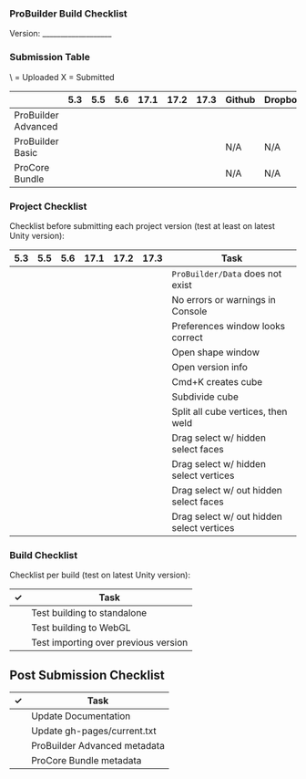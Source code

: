 ### ProBuilder Build Checklist

Version: ___________________

### Submission Table

\ = Uploaded
X = Submitted

|                     | 5.3 | 5.5 | 5.6 | 17.1 | 17.2 | 17.3 | Github | Dropbox |
|---------------------|-----|-----|-----|------|------|------|--------|---------|
| ProBuilder Advanced |     |     |     |      |      |      |        |         |
| ProBuilder Basic    |     |     |     |      |      |      |  N/A   |   N/A   |
| ProCore Bundle      |     |     |     |      |      |      |  N/A   |   N/A   |

### Project Checklist

Checklist before submitting each project version (test at least on latest Unity version):

| 5.3 | 5.5 | 5.6 | 17.1 | 17.2 | 17.3 |  Task                                        |
|-----|-----|-----|------|------|------|----------------------------------------------|
|     |     |     |      |      |      | `ProBuilder/Data` does not exist             |
|     |     |     |      |      |      | No errors or warnings in Console             |
|     |     |     |      |      |      | Preferences window looks correct             |
|     |     |     |      |      |      | Open shape window                            |
|     |     |     |      |      |      | Open version info                            |
|     |     |     |      |      |      | Cmd+K creates cube                           |
|     |     |     |      |      |      | Subdivide cube                               |
|     |     |     |      |      |      | Split all cube vertices, then weld           |
|     |     |     |      |      |      | Drag select w/ hidden select faces           |
|     |     |     |      |      |      | Drag select w/ hidden select vertices        |
|     |     |     |      |      |      | Drag select w/ out hidden select faces       |
|     |     |     |      |      |      | Drag select w/ out hidden select vertices    |

### Build Checklist

Checklist per build (test on latest Unity version):

| ✓ | Task                                  |
|---|---------------------------------------|
|   | Test building to standalone           |
|   | Test building to WebGL                |
|   | Test importing over previous version  |

## Post Submission Checklist

| ✓ | Task |
|---|------|
| | Update Documentation |
| | Update gh-pages/current.txt |
| | ProBuilder Advanced metadata |
| | ProCore Bundle metadata |
